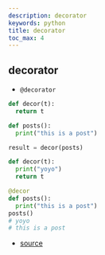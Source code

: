```yaml
---
description: decorator
keywords: python
title: decorator
toc_max: 4
---
```



## decorator

* `@decorator`

```py
def decor(t):
  return t

def posts():
  print("this is a post")

result = decor(posts)
```

```py
def decor(t):
  print("yoyo")
  return t

@decor
def posts():
  print("this is a post")
posts()
# yoyo
# this is a post
```

* [source](https://www.thecodeship.com/patterns/guide-to-python-function-decorators/)
